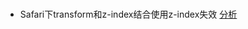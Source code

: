 # 

* Safari下transform和z-index结合使用z-index失效 [分析](https://www.zhangxinxu.com/wordpress/2016/08/safari-3d-transform-z-index/)